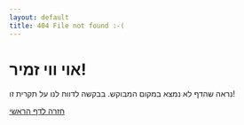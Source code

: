 ```yaml
---
layout: default
title: 404 File not found :-(
---
```


# אוי ווי זמיר!
נראה שהדף לא נמצא במקום המבוקש. בבקשה לדווח לנו על תקרית זו! 

[חזרה לדף הראשי]({{site.baseurl}})
